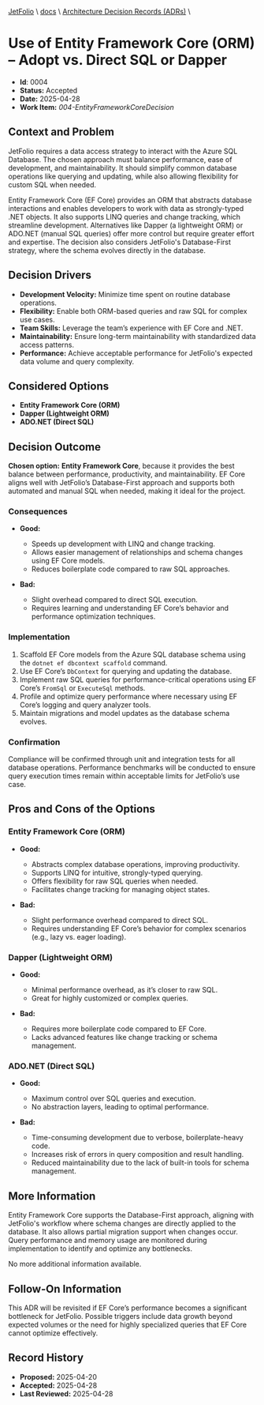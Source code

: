 [JetFolio](..\README.md) \ [docs](../README.md) \ [Architecture Decision Records (ADRs)](README.md) \

# Use of Entity Framework Core (ORM) – Adopt vs. Direct SQL or Dapper

- **Id**: 0004
- **Status:** Accepted
- **Date:** 2025-04-28
- **Work Item:** *004-EntityFrameworkCoreDecision*

## Context and Problem

JetFolio requires a data access strategy to interact with the Azure SQL Database. The chosen approach must balance performance, ease of development, and maintainability. It should simplify common database operations like querying and updating, while also allowing flexibility for custom SQL when needed. 

Entity Framework Core (EF Core) provides an ORM that abstracts database interactions and enables developers to work with data as strongly-typed .NET objects. It also supports LINQ queries and change tracking, which streamline development. Alternatives like Dapper (a lightweight ORM) or ADO.NET (manual SQL queries) offer more control but require greater effort and expertise. The decision also considers JetFolio's Database-First strategy, where the schema evolves directly in the database.

## Decision Drivers

- **Development Velocity:** Minimize time spent on routine database operations.  
- **Flexibility:** Enable both ORM-based queries and raw SQL for complex use cases.  
- **Team Skills:** Leverage the team’s experience with EF Core and .NET.  
- **Maintainability:** Ensure long-term maintainability with standardized data access patterns.  
- **Performance:** Achieve acceptable performance for JetFolio's expected data volume and query complexity.  

## Considered Options

- **Entity Framework Core (ORM)**  
- **Dapper (Lightweight ORM)**  
- **ADO.NET (Direct SQL)**  

## Decision Outcome

**Chosen option:** **Entity Framework Core**, because it provides the best balance between performance, productivity, and maintainability. EF Core aligns well with JetFolio’s Database-First approach and supports both automated and manual SQL when needed, making it ideal for the project.

### Consequences

- **Good:**  
  - Speeds up development with LINQ and change tracking.  
  - Allows easier management of relationships and schema changes using EF Core models.  
  - Reduces boilerplate code compared to raw SQL approaches.  

- **Bad:**  
  - Slight overhead compared to direct SQL execution.  
  - Requires learning and understanding EF Core’s behavior and performance optimization techniques.

### Implementation

1. Scaffold EF Core models from the Azure SQL database schema using the `dotnet ef dbcontext scaffold` command.  
2. Use EF Core’s `DbContext` for querying and updating the database.  
3. Implement raw SQL queries for performance-critical operations using EF Core’s `FromSql` or `ExecuteSql` methods.  
4. Profile and optimize query performance where necessary using EF Core’s logging and query analyzer tools.  
5. Maintain migrations and model updates as the database schema evolves.  

### Confirmation

Compliance will be confirmed through unit and integration tests for all database operations. Performance benchmarks will be conducted to ensure query execution times remain within acceptable limits for JetFolio’s use case.

## Pros and Cons of the Options

### Entity Framework Core (ORM)

- **Good:**  
  - Abstracts complex database operations, improving productivity.  
  - Supports LINQ for intuitive, strongly-typed querying.  
  - Offers flexibility for raw SQL queries when needed.  
  - Facilitates change tracking for managing object states.  

- **Bad:**  
  - Slight performance overhead compared to direct SQL.  
  - Requires understanding EF Core’s behavior for complex scenarios (e.g., lazy vs. eager loading).

### Dapper (Lightweight ORM)

- **Good:**  
  - Minimal performance overhead, as it’s closer to raw SQL.  
  - Great for highly customized or complex queries.  

- **Bad:**  
  - Requires more boilerplate code compared to EF Core.  
  - Lacks advanced features like change tracking or schema management.  

### ADO.NET (Direct SQL)

- **Good:**  
  - Maximum control over SQL queries and execution.  
  - No abstraction layers, leading to optimal performance.  

- **Bad:**  
  - Time-consuming development due to verbose, boilerplate-heavy code.  
  - Increases risk of errors in query composition and result handling.  
  - Reduced maintainability due to the lack of built-in tools for schema management.  

## More Information

Entity Framework Core supports the Database-First approach, aligning with JetFolio's workflow where schema changes are directly applied to the database. It also allows partial migration support when changes occur. Query performance and memory usage are monitored during implementation to identify and optimize any bottlenecks.

No more additional information available.

## Follow-On Information

This ADR will be revisited if EF Core’s performance becomes a significant bottleneck for JetFolio. Possible triggers include data growth beyond expected volumes or the need for highly specialized queries that EF Core cannot optimize effectively.

## Record History

* **Proposed:** 2025-04-20  
* **Accepted:** 2025-04-28  
* **Last Reviewed:** 2025-04-28  